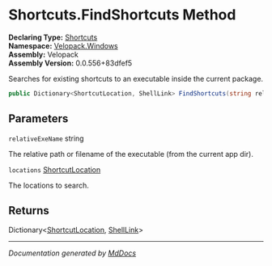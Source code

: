 ﻿<!--  
  <auto-generated>   
    The contents of this file were generated by a tool.  
    Changes to this file may be list if the file is regenerated  
  </auto-generated>   
-->

# Shortcuts.FindShortcuts Method

**Declaring Type:** [Shortcuts](../index.md)  
**Namespace:** [Velopack.Windows](../../index.md)  
**Assembly:** Velopack  
**Assembly Version:** 0.0.556+83dfef5

Searches for existing shortcuts to an executable inside the current package.

```csharp
public Dictionary<ShortcutLocation, ShellLink> FindShortcuts(string relativeExeName, ShortcutLocation locations);
```

## Parameters

`relativeExeName`  string

The relative path or filename of the executable (from the current app dir).

`locations`  [ShortcutLocation](../../ShortcutLocation/index.md)

The locations to search.

## Returns

Dictionary\<[ShortcutLocation](../../ShortcutLocation/index.md), [ShellLink](../../ShellLink/index.md)\>

___

*Documentation generated by [MdDocs](https://github.com/ap0llo/mddocs)*
